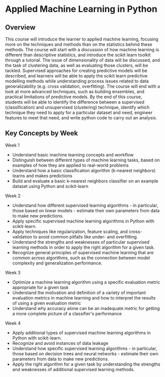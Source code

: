 # Applied Machine Learning in Python

## Overview

This course will introduce the learner to applied machine learning, focusing more on the techniques and methods than on the statistics behind these methods. The course will start with a discussion of how machine learning is different than descriptive statistics, and introduce the scikit learn toolkit through a tutorial. The issue of dimensionality of data will be discussed, and the task of clustering data, as well as evaluating those clusters, will be tackled. Supervised approaches for creating predictive models will be described, and learners will be able to apply the scikit learn predictive modelling methods while understanding process issues related to data generalizability (e.g. cross validation, overfitting). The course will end with a look at more advanced techniques, such as building ensembles, and practical limitations of predictive models. By the end of this course, students will be able to identify the difference between a supervised (classification) and unsupervised (clustering) technique, identify which technique they need to apply for a particular dataset and need, engineer features to meet that need, and write python code to carry out an analysis. 

## Key Concepts by Week

Week 1
- Understand basic machine learning concepts and workflow
- Distinguish between different types of machine learning tasks, based on examples of how they are applied to real-world problems
- Understand how a basic classification algorithm (k-nearest neighbors) learns and makes predictions
- Build and evaluate a basic k-nearest neighbors classifier on an example dataset using Python and scikit-learn

Week 2
- Understand how different supervised learning algorithms - in particular, those based on linear models - estimate their own parameters from data to make new predictions.
- Apply specific supervised machine learning algorithms in Python with scikit-learn.
- Apply techniques like regularization, feature scaling, and cross-validation to avoid common pitfalls like under- and overfitting.
- Understand the strengths and weaknesses of particular supervised learning methods in order to apply the right algorithm for a given task.
- Recognize general principles of supervised machine learning that are common across algorithms, such as the connection between model complexity and generalization performance.

Week 3
- Optimize a machine learning algorithm using a specific evaluation metric appropriate for a given task
- Understand the motivation and definition of a variety of important evaluation metrics in machine learning and how to interpret the results of using a given evaluation metric
- Understand why accuracy alone can be an inadequate metric for getting a more complete picture of a classifier's performance

Week 4
- Apply additional types of supervised machine learning algorithms in Python with scikit-learn.
- Recognize and avoid instances of data leakage
- Understand how specific supervised learning algorithms - in particular, those based on decision trees and neural networks - estimate their own parameters from data to make new predictions.
- Apply the right algorithm for a given task by understanding the strengths and weaknesses of additional supervised learning methods.